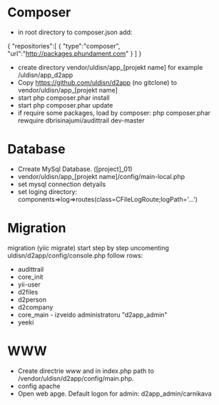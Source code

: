Composer
===========
* in root directory to composer.json add:

{
    "repositories":[
        {
            "type":"composer",
            "url":"http://packages.phundament.com"
        }
	]
}
 

* create directory vendor/uldisn/app_[projekt name] for example /uldisn/app_d2app
* Copy https://github.com/uldisn/d2app (no gitclone) to vendor/uldisn/app_[projekt name]
* start php composer.phar install
* start php composer.phar update
* if require some packages, load by composer: php composer.phar rewquire dbrisinajumi/audittrail dev-master 

Database
========
* Crreate MySql Database. ([project]_01) 
* vendor/uldisn/app_[projekt name]/config/main-local.php
 * set mysql connection detyails
 * set loging directory: components=>log=>routes(class=CFileLogRoute;logPath='...')

Migration
=========
migration (yiic migrate) start step by step uncomenting uldisn/d2app/config/console.php follow rows:

* audittrail
* core_init
* yii-user
* d2files
* d2person
* d2company
* core_main - izveido administratoru "d2app_admin"
* yeeki

WWW
===
* Create directrie www and in index.php path to /vendor/uldisn/d2app/config/main.php.
* config apache
* Open web apge. Default logon for admin: d2app_admin/carnikava





